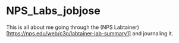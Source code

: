# NPS_Labs_jobjose
This is all about me going through the (NPS Labtainer) [https://nps.edu/web/c3o/labtainer-lab-summary1] and journaling it.
